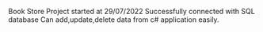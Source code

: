 Book Store Project
started at 29/07/2022
Successfully connected with SQL database
Can add,update,delete data from c# application easily.
